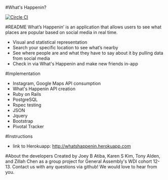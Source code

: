#What's Happenin?

[![Circle CI](https://circleci.com/gh/egggkim/whatshappenin.svg?style=svg)](https://circleci.com/gh/egggkim/whatshappenin)

#README
What’s Happenin’ is an application that allows users to see what places are popular based on social media in real time. 

* Visual and statistical representation
* Search your specific location to see what’s nearby
* See where people are and what they have to say about it by pulling data from social media
* Check in via What's Happenin and make new friends in-app 


#Implementation
* Instagram, Google Maps API consumption
* What's Happenin API creation
* Ruby on Rails
* PostgreSQL
* Rspec testing
* JSON
* Jquery
* Bootstrap
* Pivotal Tracker

#Instructions
* link to Herokuapp: http://whatshappenin.herokuapp.com

#About the developers
Created by Joey B Atiba, Karen S Kim, Tony Alden, and Zillah Chen as a group project for General Assembly's WDI cohort 12-13. Contact us with any questions via github! We would love to hear from you. 

